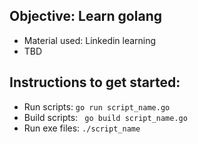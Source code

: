 

## Objective: Learn golang
-  Material used: Linkedin learning
- TBD

## Instructions to get started:
- Run scripts: ```go run script_name.go```
- Build scripts: ``` go build script_name.go```
- Run exe files: ```./script_name```
